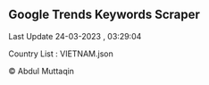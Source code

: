 

## Google Trends Keywords Scraper 
 
Last Update 24-03-2023 , 03:29:04

Country List :
VIETNAM.json



© Abdul Muttaqin 
